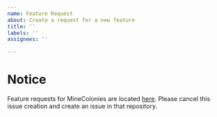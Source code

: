 ```yaml
---
name: Feature Request
about: Create a request for a new feature
title: ''
labels: ''
assignees: ''

---
```

# Notice

Feature requests for MineColonies are located [here](https://github.com/ldtteam/minecolonies-features/issues). Please cancel this issue creation and create an issue in that repository.
